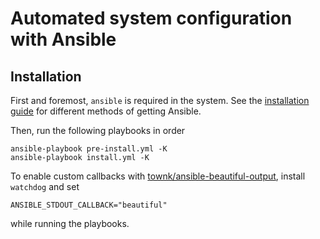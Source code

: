 # Automated system configuration with Ansible

## Installation

First and foremost, `ansible` is required in the system. See the [installation guide](https://docs.ansible.com/ansible/latest/installation_guide/index.html) for different methods of getting Ansible.

Then, run the following playbooks in order
```
ansible-playbook pre-install.yml -K
ansible-playbook install.yml -K
```

To enable custom callbacks with [townk/ansible-beautiful-output](https://github.com/Townk/ansible-beautiful-output), install `watchdog` and set
```
ANSIBLE_STDOUT_CALLBACK="beautiful"
```
while running the playbooks.

